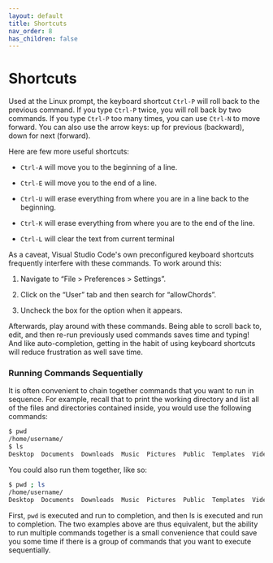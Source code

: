 ```yaml
---
layout: default
title: Shortcuts
nav_order: 8
has_children: false
---
```


# Shortcuts

Used at the Linux prompt, the keyboard shortcut `Ctrl-P` will roll back to the previous command. If you type `Ctrl-P` twice, you will roll back by two commands. If you type `Ctrl-P` too many times, you can use `Ctrl-N` to move forward. You can also use the arrow keys: up for previous (backward), down for next (forward).

Here are few more useful shortcuts:

- `Ctrl-A` will move you to the beginning of a line.

- `Ctrl-E` will move you to the end of a line.

- `Ctrl-U` will erase everything from where you are in a line back to the beginning.

- `Ctrl-K` will erase everything from where you are to the end of the line.

- `Ctrl-L` will clear the text from current terminal

As a caveat, Visual Studio Code's own preconfigured keyboard shortcuts frequently interfere with these commands.  To work around this:

1.  Navigate to “File > Preferences > Settings”.  
          
2.  Click on the “User” tab and then search for “allowChords”.  
    
3.  Uncheck the box for the option when it appears.

Afterwards, play around with these commands. Being able to scroll back to, edit, and then re-run previously used commands saves time and typing! And like auto-completion, getting in the habit of using keyboard shortcuts will reduce frustration as well save time.

### Running Commands Sequentially

It is often convenient to chain together commands that you want to run in sequence. For example, recall that to print the working directory and list all of the files and directories contained inside, you would use the following commands:

```bash
$ pwd
/home/username/
$ ls
Desktop  Documents  Downloads  Music  Pictures  Public  Templates  Videos
```

You could also run them together, like so:

```bash
$ pwd ; ls
/home/username/
Desktop  Documents  Downloads  Music  Pictures  Public  Templates  Videos
```

First, `pwd` is executed and run to completion, and then ls is executed and run to completion. The two examples above are thus equivalent, but the ability to run multiple commands together is a small convenience that could save you some time if there is a group of commands that you want to execute sequentially.
